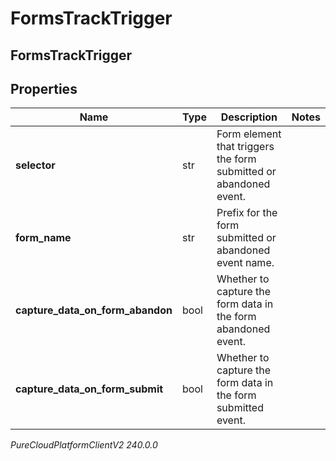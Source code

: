 # FormsTrackTrigger

## FormsTrackTrigger

## Properties

|Name | Type | Description | Notes|
|------------ | ------------- | ------------- | -------------|
| **selector** | str | Form element that triggers the form submitted or abandoned event. | |
| **form_name** | str | Prefix for the form submitted or abandoned event name. | |
| **capture_data_on_form_abandon** | bool | Whether to capture the form data in the form abandoned event. | |
| **capture_data_on_form_submit** | bool | Whether to capture the form data in the form submitted event. | |



_PureCloudPlatformClientV2 240.0.0_
